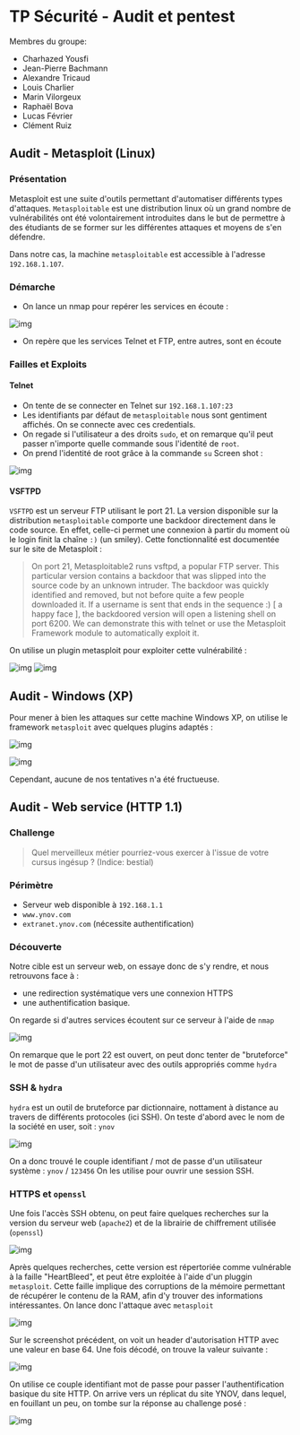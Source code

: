 # TP Sécurité - Audit et pentest
Membres du groupe:
* Charhazed Yousfi
* Jean-Pierre Bachmann
* Alexandre Tricaud
* Louis Charlier
* Marin Vilorgeux
* Raphaël Bova
* Lucas Février
* Clément Ruiz

## Audit - Metasploit (Linux)
### Présentation

Metasploit est une suite d'outils permettant d'automatiser différents types d'attaques. `Metasploitable` est une distribution linux où un grand nombre de vulnérabilités ont été volontairement introduites dans le but de permettre à des étudiants de se former sur les différentes attaques et moyens de s'en défendre.

Dans notre cas, la machine `metasploitable` est accessible à l'adresse `192.168.1.107`.

### Démarche
* On lance un nmap pour repérer les services en écoute :

![img](./metasploitable-nmap.png)

* On repère que les services Telnet et FTP, entre autres, sont en écoute

### Failles et Exploits
#### Telnet
* On tente de se connecter en Telnet sur `192.168.1.107:23`
* Les identifiants par défaut de `metasploitable` nous sont gentiment affichés. On se connecte avec ces credentials.
* On regade si l'utilisateur a des droits `sudo`, et on remarque qu'il peut passer n'importe quelle commande sous l'identité de `root`.
* On prend l'identité de root grâce à la commande `su`
Screen shot :

![img](./metasploit-telnet.png)

#### VSFTPD
`VSFTPD` est un serveur FTP utilisant le port 21. La version disponible sur la distribution `metasploitable` comporte une backdoor directement dans le code source. En effet, celle-ci permet une connexion à partir du moment où le login finit la chaîne `:)` (un smiley).
Cette fonctionnalité est documentée sur le site de Metasploit :


> On port 21, Metasploitable2 runs vsftpd, a popular FTP server. This particular version contains a backdoor that was slipped into the source code by an unknown intruder. The backdoor was quickly identified and removed, but not before quite a few people downloaded it. If a username is sent that ends in the sequence :) [ a happy face ], the backdoored version will open a listening shell on port 6200. We can demonstrate this with telnet or use the Metasploit Framework module to automatically exploit it.

On utilise un plugin metasploit pour exploiter cette vulnérabilité :

![img](./metasploitable_exploit_ftp_1.PNG)
![img](./metasploitable_exploit_ftp_2.PNG)

## Audit - Windows (XP)
Pour mener à bien les attaques sur cette machine Windows XP, on utilise le framework `metasploit` avec quelques plugins adaptés :

![img](./exploit_failed_fck.PNG)
<!-- ![img](./screen_windaube_exploit_failed.PNG) -->
![img](./windaube_use_exploit.PNG)

Cependant, aucune de nos tentatives n'a été fructueuse.

## Audit - Web service (HTTP 1.1)
### Challenge
> Quel merveilleux métier pourriez-vous exercer à l'issue de votre cursus ingésup ? (Indice: bestial)

### Périmètre
* Serveur web disponible à `192.168.1.1`
* `www.ynov.com`
* `extranet.ynov.com` (nécessite authentification)

### Découverte
Notre cible est un serveur web, on essaye donc de s'y rendre, et nous retrouvons face à :
* une redirection systématique vers une connexion HTTPS
* une authentification basique.

On regarde si d'autres services écoutent sur ce serveur à l'aide de `nmap`

![img](./http1.1-nmap.png)

On remarque que le port 22 est ouvert, on peut donc tenter de "bruteforce" le mot de passe d'un utilisateur avec des outils appropriés comme `hydra`

### SSH & `hydra`
`hydra` est un outil de bruteforce par dictionnaire, nottament à distance au travers de différents protocoles (ici SSH).
On teste d'abord avec le nom de la société en user, soit : `ynov`

![img](./metasexploit-ssh-hydra.png)

On a donc trouvé le couple identifiant / mot de passe d'un utilisateur système : `ynov` / `123456`
On les utilise pour ouvrir une session SSH.

### HTTPS et `openssl`

Une fois l'accès SSH obtenu, on peut faire quelques recherches sur la version du serveur web (`apache2`) et de la librairie de chiffrement utilisée (`openssl`)

![img](./version_openssl.PNG)

Après quelques recherches, cette version est répertoriée comme vulnérable à la faille "HeartBleed", et peut être exploitée à l'aide d'un pluggin `metasploit`. Cette faille implique des corruptions de la mémoire permettant de récupérer le contenu de la RAM, afin d'y trouver des informations intéressantes.
On lance donc l'attaque avec `metasploit`

![img](./HeartBleed.PNG)

Sur le screenshot précédent, on voit un header d'autorisation HTTP avec une valeur en base 64. Une fois décodé, on trouve la valeur suivante :

![img](./pass.PNG)

On utilise ce couple identifiant mot de passe pour passer l'authentification basique du site HTTP.
On arrive vers un réplicat du site YNOV, dans lequel, en fouillant un peu, on tombe sur la réponse au challenge posé :

![img](./reponse_challenge.PNG)
